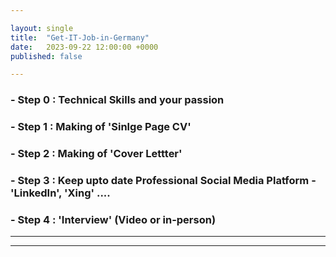 ```yaml
---

layout: single
title:  "Get-IT-Job-in-Germany"
date:   2023-09-22 12:00:00 +0000
published: false

---
```

### - Step 0 : Technical Skills and your passion
### - Step 1 : Making of 'Sinlge Page CV'
### - Step 2 : Making of 'Cover Lettter'
### - Step 3 : Keep upto date Professional Social Media Platform - 'LinkedIn', 'Xing' ....
### - Step 4 : 'Interview' (Video or in-person)


---



---

